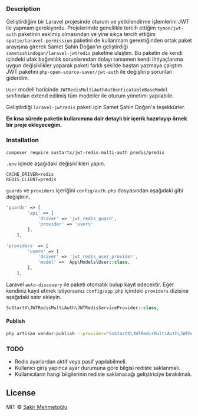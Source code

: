 ### Description

Geliştirdiğim bir Laravel projesinde oturum ve yetkilendirme işlemlerini JWT ile yapmam gerekiyordu. Projelerimde genellikle tercih ettiğim `tymon/jwt-auth` paketinin eskimiş olmasından ve yine sıkça tercih ettiğim `spatie/laravel-permission` paketini de kullanmam gerektiğinden ortak paket arayışına girerek Samet Şahin Doğan'ın geliştirdiği `sametsahindogan/laravel-jwtredis` paketine ulaştım. Bu paketin de kendi içindeki ufak bağımlılık sorunlarından dolayı tamamen kendi ihtiyaçlarıma uygun değişiklikler yaparak paketi farklı şekilde baştan yazmaya çalıştım. JWT paketini `php-open-source-saver/jwt-auth` ile değiştirip sorunları giderdim. 

`User` modeli haricinde `JWTRedisMultiAuthAuthenticatableBaseModel` sınıfından extend edilmiş tüm modeller ile oturum yönetimi yapılabilir.

Geliştirdiği `laravel-jwtredis` paketi için Samet Şahin Doğan'a teşekkürler.

**En kısa sürede paketin kullanımına dair detaylı bir içerik hazırlayıp örnek bir proje ekleyeceğim.** 

### Installation
```bash
composer require sustartx/jwt-redis-multi-auth predis/predis
```
`.env` içinde aşağıdaki değişiklikleri yapın.
```dotenv
CACHE_DRIVER=redis
REDIS_CLIENT=predis
```
`guards` ve `providers` içeriğini `config/auth.php` dosyasından aşağıdaki gibi değiştirin.
```php
'guards' => [
        'api' => [
            'driver' => 'jwt_redis_guard',
            'provider' => 'users'
        ],
    ],

'providers' => [
        'users' => [
            'driver' => 'jwt_redis_user_provider',
            'model' =>  App\Models\User::class,
        ],
    ],
```
Laravel `auto-discovery` ile paketi otomatik bulup kayıt edecektir. Eğer kendiniz kayıt etmek istiyorsanız `config/app.php` içindeki `providers` dizisine aşağıdaki satır ekleyin.
```php
SuStartX\JWTRedisMultiAuth\JWTRedisServiceProvider::class,
```

#### Publish
```bash
php artisan vendor:publish --provider="SuStartX\JWTRedisMultiAuth\JWTRedisMultiAuthServiceProvider" --tag="config"
```

### TODO 
- Redis ayarlardan aktif veya pasif yapılabilmeli.
- Kullanıcı giriş yapınca ayar durumuna göre bilgisi rediste saklanmalı.
- Kullanıcıların hangi bilgilerinin rediste saklanacağı geliştiriciye bırakılmalı.


## License
MIT © [Şakir Mehmetoğlu](https://github.com/sustartx/jwt-redis-multi-auth/blob/master/LICENSE)
